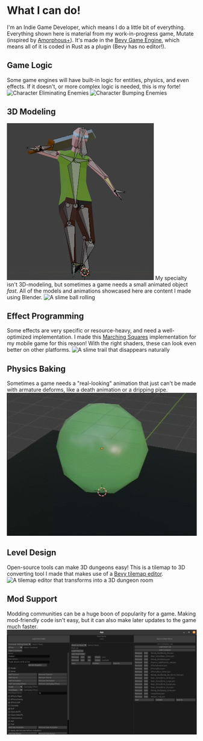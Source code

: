 # What I can do!
I'm an Indie Game Developer, which means I do a little bit of everything.
Everything shown here is material from my work-in-progress game, Mutate (inspired by [Amorphous+](<https://www.kongregate.com/games/innocuousgames/amorphous>)).
It's made in the [Bevy Game Engine](<https://bevyengine.org/>), which means all of it is coded in Rust as a plugin (Bevy has no editor!).

## Game Logic
Some game engines will have built-in logic for entities, physics, and even effects.
If it doesn't, or more complex logic is needed, this is my forte!
![Character Eliminating Enemies](https://raw.githubusercontent.com/k-specht/k-specht.github.io/main/assets/img/Logic_compressed.gif)
![Character Bumping Enemies](https://raw.githubusercontent.com/k-specht/k-specht.github.io/main/assets/img/Game_AI.gif)

## 3D Modeling
![A simple humanoid armature pose](https://raw.githubusercontent.com/k-specht/k-specht.github.io/main/assets/img/3D_Modeling_and_Posing.png)
My specialty isn't 3D-modeling, but sometimes a game needs a small animated object *fast*.
All of the models and animations showcased here are content I made using Blender.
![A slime ball rolling](https://raw.githubusercontent.com/k-specht/k-specht.github.io/main/assets/img/Rigging_Animation.gif)

## Effect Programming
Some effects are very specific or resource-heavy, and need a well-optimized implementation.
I made this [Marching Squares](<https://en.wikipedia.org/wiki/Marching_squares>) implementation for my mobile game for this reason!
With the right shaders, these can look even better on other platforms.
![A slime trail that disappears naturally](https://raw.githubusercontent.com/k-specht/k-specht.github.io/main/assets/img/Effects_compressed.gif)

## Physics Baking
Sometimes a game needs a "real-looking" animation that just can't be made with armature deforms, like a death animation or a dripping pipe.
![A slime jiggle physics simulation](https://raw.githubusercontent.com/k-specht/k-specht.github.io/main/assets/img/Physics_Baking.gif)

## Level Design
Open-source tools can make 3D dungeons easy!
This is a tilemap to 3D converting tool I made that makes use of a [Bevy tilemap editor](<https://github.com/StarArawn/bevy_ecs_tilemap>).
![A tilemap editor that transforms into a 3D dungeon room](https://raw.githubusercontent.com/k-specht/k-specht.github.io/main/assets/img/Level_Editing.gif)

## Mod Support
Modding communities can be a huge boon of popularity for a game.
Making mod-friendly code isn't easy, but it can also make later updates to the game much faster.
![An asset editor with a lot of buttons](https://raw.githubusercontent.com/k-specht/k-specht.github.io/main/assets/img/Mod_Support.png)
